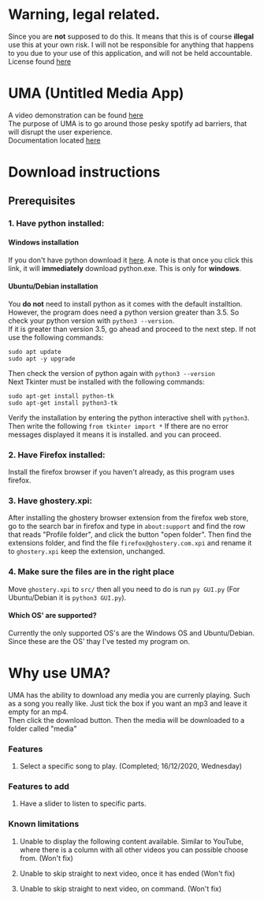 # Warning, legal related.
Since you are **not** supposed to do this. It means that this is of course **illegal** use this at your own risk. I will not be responsible for anything that happens to you due to your use of this application, and will not be held accountable. License found [here](https://github.com/YJH16120/UMA/blob/main/docs/license)

# UMA (Untitled Media App)
A video demonstration can be found [here](https://youtu.be/Pi5b0CzH4EM)  
The purpose of UMA is to go around those pesky spotify ad barriers, that will disrupt the user experience.   
Documentation located [here](https://github.com/YJH16120/UMA/blob/main/docs.md)  

# Download instructions
## Prerequisites
### 1. Have python installed:
#### Windows installation 
If you don't have python download it [here](https://www.python.org/ftp/python/3.9.0/python-3.9.0-amd64.exe). A note is that once you click this link, it will __immediately__ download python.exe. This is only for __windows__.

#### Ubuntu/Debian installation
You __do not__ need to install python as it comes with the default installtion. However, the program does need a python version greater than 3.5. So check your python version  with `python3 --version`.  
If it is greater than version 3.5, go ahead and proceed to the next step. If not use the following commands:
```
sudo apt update
sudo apt -y upgrade
```
Then check the version of python again with `python3 --version`  
Next Tkinter must be installed with the following commands:
```
sudo apt-get install python-tk
sudo apt-get install python3-tk
```
Verify the installation by entering the python interactive shell with `python3`. Then write the following `from tkinter import *`
If there are no error messages displayed it means it is installed. and you can proceed.

### 2. Have Firefox installed:
Install the firefox browser if you haven't already, as this program uses firefox.

### 3. Have ghostery.xpi:
After installing the ghostery browser extension from the firefox web store, go to the search bar in firefox and type in `about:support` and find the row that reads
"Profile folder", and click the button "open folder". Then find the extensions folder, and find the file `firefox@ghostery.com.xpi` and rename it to
`ghostery.xpi` keep the extension, unchanged.

### 4. Make sure the files are in the right place
Move `ghostery.xpi` to `src/` then all you need to do is run `py GUI.py` (For Ubuntu/Debian it is `python3 GUI.py`).

#### Which OS' are supported?
Currently the only supported OS's are the Windows OS and Ubuntu/Debian. Since these are the OS' thay I've tested my program on. 

# Why use UMA?
UMA has the ability to download any media you are currenly playing. Such as a song you really like. Just tick the box if you want an mp3 and leave it empty for an mp4.  
Then click the download button. Then the media will be downloaded to a folder called "media"

### Features
1. Select a specific song to play. (Completed; 16/12/2020, Wednesday)

### Features to add
1. Have a slider to listen to specific parts. 


### Known limitations
1. Unable to display the following content available. Similar to YouTube, where there is a column with all other videos you can possible choose from. (Won't fix)

3. Unable to skip straight to next video, once it has ended (Won't fix)

4. Unable to skip straight to next video, on command. (Won't fix)



